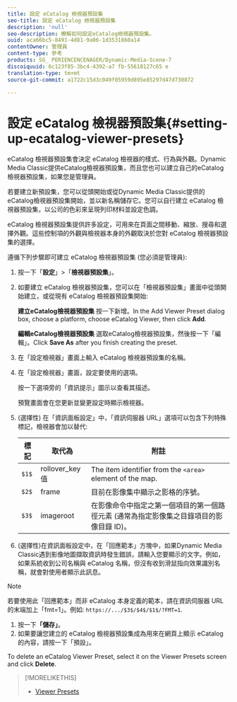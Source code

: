 ```yaml
---
title: 設定 eCatalog 檢視器預設集
seo-title: 設定 eCatalog 檢視器預設集
description: 'null'
seo-description: 瞭解如何設定eCatalog檢視器預設集。
uuid: aca66bc5-8491-4d81-9a06-1d3531860a14
contentOwner: 管理員
content-type: 參考
products: SG_ PERIENCENCENAGER/Dynamic-Media-Scene-7
discoiquuid: 6c123f85-3bc4-4392-a7 fb-55618127c65 e
translation-type: tm+mt
source-git-commit: a1722c15d3c049f05959d895e85297d47d730872

---
```



# 設定 eCatalog 檢視器預設集{#setting-up-ecatalog-viewer-presets}

eCatalog 檢視器預設集會決定 eCatalog 檢視器的樣式、行為與外觀。Dynamic Media Classic提供eCatalog檢視器預設集，而且您也可以建立自己的eCatalog檢視器預設集，如果您是管理員。

若要建立新預設集，您可以從頭開始或從Dynamic Media Classic提供的eCatalog檢視器預設集開始，並以新名稱儲存它。您可以自行建立 eCatalog 檢視器預設集，以公司的色彩來呈現列印材料並設定色調。

eCatalog 檢視器預設集提供許多設定，可用來在頁面之間移動、縮放、搜尋和選擇外觀。這些控制項的外觀與檢視器本身的外觀取決於您對 eCatalog 檢視器預設集的選擇。

遵循下列步驟即可建立 eCatalog 檢視器預設集 (您必須是管理員):

1. 按一下「**設定**」&gt;「**檢視器預設集**」。
1. 如要建立 eCatalog 檢視器預設集，您可以在「檢視器預設集」畫面中從頭開始建立，或從現有 eCatalog 檢視器預設集開始:

   **建立eCatalog檢視器預設集** 按一下新增。In the Add Viewer Preset dialog box, choose a platform, choose eCatalog Viewer, then click **Add**.

   **編輯eCatalog檢視器預設集** 選取eCatalog檢視器預設集，然後按一下「編輯」。Click **Save As** after you finish creating the preset.

1. 在「設定檢視器」畫面上輸入 eCatalog 檢視器預設集的名稱。
1. 在「設定檢視器」畫面，設定要使用的選項。

   按一下選項旁的「資訊提示」圖示以查看其描述。

   預覽畫面會在您更新並變更設定時顯示檢視器。

1. (選擇性) 在「資訊面板設定」中，「資訊伺服器 URL」選項可以包含下列特殊標記，檢視器會加以替代:

   | 標記 | 取代為 | 附註 |
   |--- |--- |--- |
   | `$1$` | rollover_key 值 | The item identifier from the `<area>` element of the map. |
   | `$2$` | frame | 目前在影像集中顯示之影格的序號。 |
   | `$3$` | imageroot | 在影像命令中指定之第一個項目的第一個路徑元素 (通常為指定影像集之目錄項目的影像目錄 ID)。 |

1. (選擇性)在資訊面板設定中，在「回應範本」方塊中，如果Dynamic Media Classic遇到影像地圖擷取資訊時發生錯誤，請輸入您要顯示的文字。例如，如果系統收到公司名稱與 eCatalog 名稱，但沒有收到滑鼠指向效果識別名稱，就會對使用者顯示此訊息。

>[!NOTE]
>
>若要使用此「回應範本」而非 eCatalog 本身定義的範本，請在資訊伺服器 URL 的末端加上「fmt=1」。例如: `https://.../$3$/$4$/$1$/?FMT=1`.

1. 按一下&#x200B;**「儲存」**。
1. 如果要讓您建立的 eCatalog 檢視器預設集成為用來在網頁上顯示 eCatalog 的內容，請按一下「預設」。

To delete an eCatalog Viewer Preset, select it on the Viewer Presets screen and click **Delete**.

>[!MORELIKETHIS]
>
>* [Viewer Presets](application-setup.md#viewer_presets)

